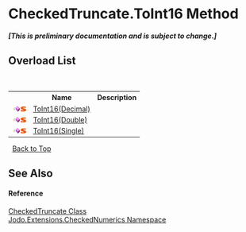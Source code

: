 # CheckedTruncate.ToInt16 Method 
 _**\[This is preliminary documentation and is subject to change.\]**_


## Overload List
&nbsp;<table><tr><th></th><th>Name</th><th>Description</th></tr><tr><td>![Public method](media/pubmethod.gif "Public method")![Static member](media/static.gif "Static member")</td><td><a href="M_Jodo_Extensions_CheckedNumerics_CheckedTruncate_ToInt16">ToInt16(Decimal)</a></td><td /></tr><tr><td>![Public method](media/pubmethod.gif "Public method")![Static member](media/static.gif "Static member")</td><td><a href="M_Jodo_Extensions_CheckedNumerics_CheckedTruncate_ToInt16_1">ToInt16(Double)</a></td><td /></tr><tr><td>![Public method](media/pubmethod.gif "Public method")![Static member](media/static.gif "Static member")</td><td><a href="M_Jodo_Extensions_CheckedNumerics_CheckedTruncate_ToInt16_2">ToInt16(Single)</a></td><td /></tr></table>&nbsp;
<a href="#checkedtruncate.toint16-method">Back to Top</a>

## See Also


#### Reference
<a href="T_Jodo_Extensions_CheckedNumerics_CheckedTruncate">CheckedTruncate Class</a><br /><a href="N_Jodo_Extensions_CheckedNumerics">Jodo.Extensions.CheckedNumerics Namespace</a><br />